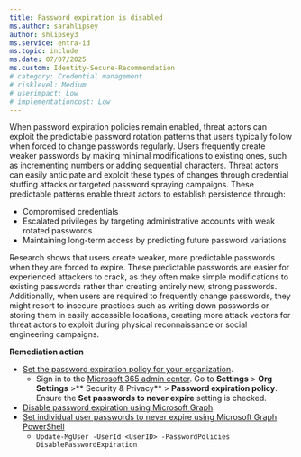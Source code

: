 ```yaml
---
title: Password expiration is disabled   
ms.author: sarahlipsey
author: shlipsey3
ms.service: entra-id
ms.topic: include
ms.date: 07/07/2025
ms.custom: Identity-Secure-Recommendation
# category: Credential management
# risklevel: Medium
# userimpact: Low
# implementationcost: Low
---
```


When password expiration policies remain enabled, threat actors can exploit the predictable password rotation patterns that users typically follow when forced to change passwords regularly. Users frequently create weaker passwords by making minimal modifications to existing ones, such as incrementing numbers or adding sequential characters. Threat actors can easily anticipate and exploit these types of changes through credential stuffing attacks or targeted password spraying campaigns. These predictable patterns enable threat actors to establish persistence through:

- Compromised credentials
- Escalated privileges by targeting administrative accounts with weak rotated passwords
- Maintaining long-term access by predicting future password variations

Research shows that users create weaker, more predictable passwords when they are forced to expire. These predictable passwords are easier for experienced attackers to crack, as they often make simple modifications to existing passwords rather than creating entirely new, strong passwords. Additionally, when users are required to frequently change passwords, they might resort to insecure practices such as writing down passwords or storing them in easily accessible locations, creating more attack vectors for threat actors to exploit during physical reconnaissance or social engineering campaigns. 

**Remediation action**

- [Set the password expiration policy for your organization](/microsoft-365/admin/manage/set-password-expiration-policy).
    - Sign in to the [Microsoft 365 admin center](https://admin.microsoft.com/). Go to **Settings** > **Org Settings** >** Security & Privacy** > **Password expiration policy**. Ensure the **Set passwords to never expire** setting is checked.
- [Disable password expiration using Microsoft Graph](/graph/api/domain-update?view=graph-rest-1.0&preserve-view=true).
- [Set individual user passwords to never expire using Microsoft Graph PowerShell](/microsoft-365/admin/add-users/set-password-to-never-expire)
    - `Update-MgUser -UserId <UserID> -PasswordPolicies DisablePasswordExpiration`